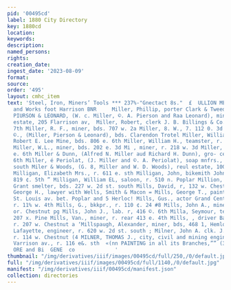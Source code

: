 ```yaml
---
pid: '00495cd'
label: 1880 City Directory
key: 1880cd
location: 
keywords: 
description: 
named_persons: 
rights: 
creation_date: 
ingest_date: '2023-08-09'
format: 
source: 
order: '495'
layout: cmhc_item
text: 'Steel, Iron, Miners’ Tools *** 237%-"Gnectact 8s."  £  ULLION MERCHANTS,  Office
  and Works foot Harrison BNR     Miller, Phillip, porter Clark & Tweed, r. MILLER,
  PIURSON & LEONARD, (W. c. Miller, ©. A. Pierson and Raa Leonard), mines and real
  estate, 205 Flarrison av,  Miller, Robert, clerk J. B. Billings & Co., r. 118 w.
  7th Miller, R. F., miner, bds. 707 w. 2a Miller, 8. W., 7. 112 0. 3d Miller, William
  ©., (Miller, Pierson & Leonard), bds. Clarendon Trotel Miller, William DeV., foreman
  Robert E. Lee Mine, bds. 806 e. 6th Miller, William H., teamster, r. 201 e. 8th
  Miller, W.L., miner, bds. 202 e. 3d Mi , miner, r. 218 w. 3d Miller, miner, r. 207
  e. 6th Miller & Dunn, (Alfred N. Miller aud Richard H. Dunn), gro- cers, 314 e.
  6th Miller, é Periolat, (J. Miller and ©. A. Periolat), soap mnfrs., 3 w. 2d st.
  south Miler & Woods, (G. 8, Miller and W. D. Woods), reul estate, 1008 n. Po jar
  Milligan, Elizabeth Mrs., r. 611 e. sth Milligan, John, bikemith John Alfred, bds.
  819 ¢. 5th ” Milligan, William EL, saloon, r. 510 n. Poplar Million, W_K., wks.
  Grant smelter, bds. 227 w. 2d st. south Mills, David, r, 132 w. Chestnut Mills,
  George H., lawyer with Wells, Smith & Macon = Mills, George T., painter, r. u.s.
  St. Louis av. bet. Poplar and 5 Herloc! Mills, Gus., actor Grand Central Theatre,
  r. 11% w. 4th Mills, G., bkkpr., r. 110 ¢. 24 #8 Mills, John A., miner, r. Hazel
  or. Chestnut pg Mills, John J., lab. r, 416 ©. 6th Milla, Seymour, teamster, r.
  207 x. Pine Mills, Van., miner, r. rear 413 e. 4th Mills, , driver Barlow & Sanderson,
  r. 207 w. Chestnut a ‘Millspaugh, Alexander, miner, bds, 468 1, Hemlock Millepaugh,
  Lafayette, engineer, r. 620 w. 2d st. south ; Milner, John A. clk. J. N. Harder,
  r. 114 w. Chestnut (4 MILNER, THOMAS J., city, civil and mining engineer, 318 i
  Varrison av., r. 116 e&. sth  «(nn PAINTING in all its Branches,”” (353 °sise%s.              RAT,
  ORE and Bi  GENE  co             '
thumbnail: "/img/derivatives/iiif/images/00495cd/full/250,/0/default.jpg"
full: "/img/derivatives/iiif/images/00495cd/full/1140,/0/default.jpg"
manifest: "/img/derivatives/iiif/00495cd/manifest.json"
collection: directories
---
```

